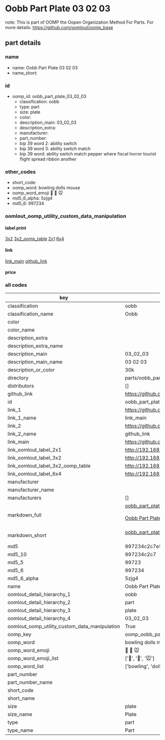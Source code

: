 # Oobb Part Plate 03 02 03  

note: This is part of OOMP the Oopen Organization Method For Parts. For more details: https://github.com/oomlout/oomp_base

##  part details





### name
* name: Oobb Part Plate 03 02 03
* name_short: 
### id
* oomp_id: oobb_part_plate_03_02_03
  * classification: oobb
  * type: part
  * size: plate
  * color: 
  * description_main: 03_02_03
  * description_extra: 
  * manufacturer: 
  * part_number: 
  * bip 39 word 2: ability switch
  * bip 39 word 3: ability switch match
  * bip 39 word: ability switch match pepper where fiscal horror tourist flight spread ribbon another

### other_codes
* short_code: 
* oomp_word: bowling dolls mouse
* oomp_word_emoji :bowling: :dolls: :mouse:
* md5_6_alpha: 5zjg4
* md5_6: 997234






### oomlout_oomp_utility_custom_data_manipulation
#### label print
[3x2](http://192.168.1.245:1112/?label=oomp%205zjg4)
[3x2_oomp_table](http://192.168.1.107:1112/?label=oomp%205zjg4)
[2x1](http://192.168.1.242:1112/?label=oomp%205zjg4)
[6x4](http://192.168.1.55:1112/?label=oomp%205zjg4)    

#### link

[link_main](https://github.com/oomlout/oomlout_oomp_current_version_messy/tree/main/parts/oobb_part_plate_03_02_03) [github_link](https://github.com/oomlout/oomlout_oomp_part_src/tree/main/parts/oobb_part_plate_03_02_03)                             

#### price







### all codes 
| key | value |  
| --- | --- |  
| classification | oobb |  
| classification_name | Oobb |  
| color |  |  
| color_name |  |  
| description_extra |  |  
| description_extra_name |  |  
| description_main | 03_02_03 |  
| description_main_name | 03 02 03 |  
| description_or_color | 30k |  
| directory | parts/oobb_part_plate_03_02_03 |  
| distributors | [] |  
| github_link | https://github.com/oomlout/oomlout_oomp_part_src/tree/main/parts/oobb_part_plate_03_02_03 |  
| id | oobb_part_plate_03_02_03 |  
| link_1 | https://github.com/oomlout/oomlout_oomp_current_version_messy/tree/main/parts/oobb_part_plate_03_02_03 |  
| link_1_name | link_main |  
| link_2 | https://github.com/oomlout/oomlout_oomp_part_src/tree/main/parts/oobb_part_plate_03_02_03 |  
| link_2_name | github_link |  
| link_main | https://github.com/oomlout/oomlout_oomp_current_version_messy/tree/main/parts/oobb_part_plate_03_02_03 |  
| link_oomlout_label_2x1 | http://192.168.1.242:1112/?label=oomp%205zjg4 |  
| link_oomlout_label_3x2 | http://192.168.1.245:1112/?label=oomp%205zjg4 |  
| link_oomlout_label_3x2_oomp_table | http://192.168.1.107:1112/?label=oomp%205zjg4 |  
| link_oomlout_label_6x4 | http://192.168.1.55:1112/?label=oomp%205zjg4 |  
| manufacturer |  |  
| manufacturer_name |  |  
| manufacturers | [] |  
| markdown_full | [oobb_part_plate_03_02_03](https://github.com/oomlout/oomlout_oomp_current_version_messy/tree/main/parts/oobb_part_plate_03_02_03)<br>[](https://github.com/oomlout/oomlout_oomp_current_version_messy/tree/main/parts/oobb_part_plate_03_02_03)<br>[Oobb Part Plate 03 02 03](https://github.com/oomlout/oomlout_oomp_current_version_messy/tree/main/parts/oobb_part_plate_03_02_03)<br><br> |  
| markdown_short | [oobb_part_plate_03_02_03](https://github.com/oomlout/oomlout_oomp_current_version_messy/tree/main/parts/oobb_part_plate_03_02_03)<br><br> |  
| md5 | 997234c2c7e5edb55e7d2a2f11b70801 |  
| md5_10 | 997234c2c7 |  
| md5_5 | 99723 |  
| md5_6 | 997234 |  
| md5_6_alpha | 5zjg4 |  
| name | Oobb Part Plate 03 02 03 |  
| oomlout_detail_hierarchy_1 | oobb |  
| oomlout_detail_hierarchy_2 | part |  
| oomlout_detail_hierarchy_3 | plate |  
| oomlout_detail_hierarchy_4 | 03_02_03 |  
| oomlout_oomp_utility_custom_data_manipulation | True |  
| oomp_key | oomp_oobb_part_plate_03_02_03 |  
| oomp_word | bowling dolls mouse |  
| oomp_word_emoji | :bowling: :dolls: :mouse: |  
| oomp_word_emoji_list | [':bowling:', ':dolls:', ':mouse:'] |  
| oomp_word_list | ['bowling', 'dolls', 'mouse'] |  
| part_number |  |  
| part_number_name |  |  
| short_code |  |  
| short_name |  |  
| size | plate |  
| size_name | Plate |  
| type | part |  
| type_name | Part |  
